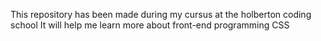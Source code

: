This repository has been made during my cursus at the holberton coding school
It will help me learn more about front-end programming CSS